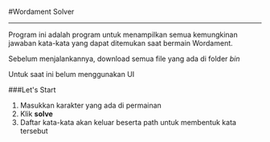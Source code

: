 #Wordament Solver

---
Program ini adalah program untuk menampilkan semua kemungkinan jawaban kata-kata yang dapat ditemukan saat bermain Wordament.

Sebelum menjalankannya, download semua file yang ada di folder _bin_

Untuk saat ini belum menggunakan UI

###Let's Start
1. Masukkan  karakter yang ada di permainan
2. Klik **solve**
3. Daftar kata-kata akan keluar beserta path untuk membentuk kata tersebut
